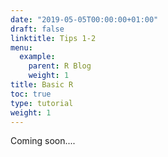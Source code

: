 ```yaml
---
date: "2019-05-05T00:00:00+01:00"
draft: false
linktitle: Tips 1-2
menu:
  example:
    parent: R Blog
    weight: 1
title: Basic R
toc: true
type: tutorial
weight: 1
---
```

Coming soon....
